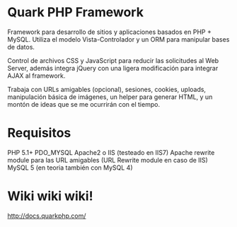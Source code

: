 Quark PHP Framework
==========

Framework para desarrollo de sitios y aplicaciones basados en PHP + MySQL.
Utiliza el modelo Vista-Controlador y un ORM para manipular bases de datos.

Control de archivos CSS y JavaScript para reducir las solicitudes al Web Server, además integra jQuery con una ligera modificación para integrar AJAX al framework.

Trabaja con URLs amigables (opcional), sesiones, cookies, uploads, manipulación básica de imágenes, un helper para generar HTML, y un montón de ideas que se me ocurrirán con el tiempo.

Requisitos
==========
PHP 5.1+
PDO_MYSQL
Apache2 o IIS (testeado en IIS7)
Apache rewrite module para las URL amigables (URL Rewrite module en caso de IIS)
MySQL 5 (en teoria también con MySQL 4)

Wiki wiki wiki!
==========
http://docs.quarkphp.com/